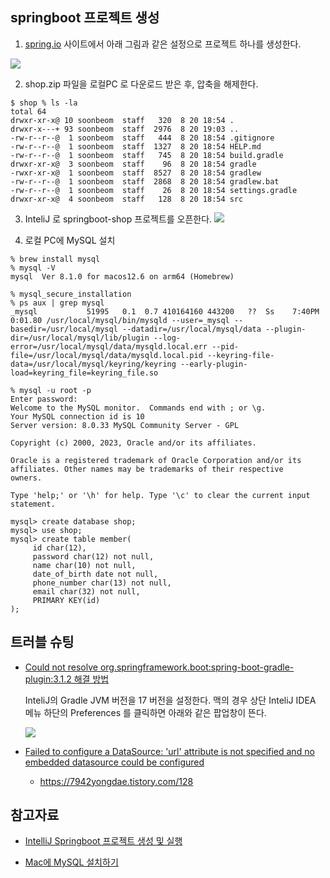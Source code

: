 ## springboot 프로젝트 생성 ##

1. [spring.io](https://start.spring.io/) 사이트에서 아래 그림과 같은 설정으로 프로젝트 하나를 생성한다.
  
![](https://github.com/gnosia93/eks-on-aws-springboot/blob/main/project-create.png)

2. shop.zip 파일을 로컬PC 로 다운로드 받은 후, 압축을 해제한다.
```
$ shop % ls -la
total 64
drwxr-xr-x@ 10 soonbeom  staff   320  8 20 18:54 .
drwxr-x---+ 93 soonbeom  staff  2976  8 20 19:03 ..
-rw-r--r--@  1 soonbeom  staff   444  8 20 18:54 .gitignore
-rw-r--r--@  1 soonbeom  staff  1327  8 20 18:54 HELP.md
-rw-r--r--@  1 soonbeom  staff   745  8 20 18:54 build.gradle
drwxr-xr-x@  3 soonbeom  staff    96  8 20 18:54 gradle
-rwxr-xr-x@  1 soonbeom  staff  8527  8 20 18:54 gradlew
-rw-r--r--@  1 soonbeom  staff  2868  8 20 18:54 gradlew.bat
-rw-r--r--@  1 soonbeom  staff    26  8 20 18:54 settings.gradle
drwxr-xr-x@  4 soonbeom  staff   128  8 20 18:54 src
```

3. InteliJ 로 springboot-shop 프로젝트를 오픈한다.
![](https://github.com/gnosia93/eks-on-aws-springboot/blob/main/project-shop.png)

4. 로컬 PC에 MySQL 설치  
```
% brew install mysql
% mysql -V
mysql  Ver 8.1.0 for macos12.6 on arm64 (Homebrew)

% mysql_secure_installation
% ps aux | grep mysql
_mysql           51995   0.1  0.7 410164160 443200   ??  Ss    7:40PM   0:01.80 /usr/local/mysql/bin/mysqld --user=_mysql --basedir=/usr/local/mysql --datadir=/usr/local/mysql/data --plugin-dir=/usr/local/mysql/lib/plugin --log-error=/usr/local/mysql/data/mysqld.local.err --pid-file=/usr/local/mysql/data/mysqld.local.pid --keyring-file-data=/usr/local/mysql/keyring/keyring --early-plugin-load=keyring_file=keyring_file.so

% mysql -u root -p
Enter password:
Welcome to the MySQL monitor.  Commands end with ; or \g.
Your MySQL connection id is 10
Server version: 8.0.33 MySQL Community Server - GPL

Copyright (c) 2000, 2023, Oracle and/or its affiliates.

Oracle is a registered trademark of Oracle Corporation and/or its
affiliates. Other names may be trademarks of their respective
owners.

Type 'help;' or '\h' for help. Type '\c' to clear the current input statement.

mysql> create database shop;
mysql> use shop;
mysql> create table member( 
     id char(12), 
     password char(12) not null, 
     name char(10) not null, 
     date_of_birth date not null, 
     phone_number char(13) not null, 
     email char(32) not null, 
     PRIMARY KEY(id) 
);
```    

## 트러블 슈팅 ##

* [Could not resolve org.springframework.boot:spring-boot-gradle-plugin:3.1.2 해결 방법](https://effortguy.tistory.com/286)

  InteliJ의 Gradle JVM 버전을 17 버전을 설정한다. 맥의 경우 상단 InteliJ IDEA 메뉴 하단의 Preferences 를 클릭하면 아래와 같은 팝업창이 뜬다.
    
  ![](https://github.com/gnosia93/eks-on-aws-springboot/blob/main/project-gradle-jvm17.png)
  
* [Failed to configure a DataSource: 'url' attribute is not specified and no embedded datasource could be configured](https://yanacoding.tistory.com/entry/Spring-Boot-%EC%8A%A4%ED%94%84%EB%A7%81%EB%B6%80%ED%8A%B8-%EC%97%90%EB%9F%AC-Failed-to-configure-a-DataSource-url-attribute-is-not-specified-and-no-embedded-datasource-could-be-configured-DB%EC%97%B0%EA%B2%B0-%ED%95%98%EC%A7%80-%EC%95%8A%EC%9D%84-%EB%95%8C)
  - https://7942yongdae.tistory.com/128


## 참고자료 ##

* [IntelliJ Springboot 프로젝트 생성 및 실행](https://velog.io/@deannn/Spring-IntelliJ-Springboot-%ED%94%84%EB%A1%9C%EC%A0%9D%ED%8A%B8-%EC%83%9D%EC%84%B1-%EB%B0%8F-%EC%8B%A4%ED%96%89)

* [Mac에 MySQL 설치하기](https://losskatsu.github.io/it-infra/mysql-install-mac/#%EC%B0%B8%EA%B3%A0-%EB%A7%81%ED%81%AC)

